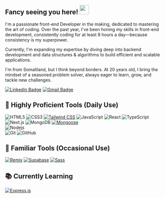 ## Fancy seeing you here! <img src="https://raw.githubusercontent.com/aemmadi/aemmadi/master/wave.gif" width="30">

I'm a passionate front-end Developer in the making, dedicated to mastering the art of coding. Over the past year, I've been honing my skills in front-end development, consistently coding for at least 8 hours a day—because consistency is my superpower.

Currently, I'm expanding my expertise by diving deep into backend development and data structures & algorithms to build efficient and scalable applications.

I'm from Somaliland, but I think beyond borders. At 20 years old, I bring the mindset of a seasoned problem solver, always eager to learn, grow, and tackle new challenges.


[![Linkedin Badge](https://img.shields.io/badge/-Kadar%20Bache-blue?style=flat-square&logo=linkedin&logoColor=white&link=https://www.linkedin.com/in/kadar-bache-5b53ba236/)](https://www.linkedin.com/in/kadar-bache-5b53ba236/)
[![Gmail Badge](https://img.shields.io/badge/-khadarpaashe123@gmail.com-c14438?style=flat-square&logo=Gmail&logoColor=white&link=khadarpaashe123@gmail.com)](khadarpaashe123@gmail.com)

## 🚀 Highly Proficient Tools (Daily Use)  
![HTML5](https://img.shields.io/badge/-HTML5-E34F26?style=flat-square&logo=html5&logoColor=white) 
![CSS3](https://img.shields.io/badge/-CSS3-1572B6?style=flat-square&logo=css3) 
[![Tailwind CSS](https://img.shields.io/badge/-Tailwind%20CSS-0ea5e9?style=flat-square&logo=tailwindcss&logoColor=white)]() 
![JavaScript](https://img.shields.io/badge/-JavaScript-black?style=flat-square&logo=javascript) 
![React](https://img.shields.io/badge/-React-black?style=flat-square&logo=react) 
![TypeScript](https://img.shields.io/badge/-TypeScript-white?style=flat-square&logo=typescript) 
![Next.js](https://img.shields.io/badge/-Next.js-black?style=flat-square&logo=next.js) 
![MongoDB](https://img.shields.io/badge/-MongoDB-black?style=flat-square&logo=mongodb) 
[![Mongoose](https://img.shields.io/badge/-Mongoose-red?style=flat-square&logo=mongoose)]()  
![Nodejs](https://img.shields.io/badge/-Nodejs-black?style=flat-square&logo=Node.js)  
![Git](https://img.shields.io/badge/-Git-black?style=flat-square&logo=git) 
![GitHub](https://img.shields.io/badge/-GitHub-181717?style=flat-square&logo=github) 

## 🔹 Familiar Tools (Occasional Use)  
[![Remix](https://img.shields.io/badge/-Remix-black?style=flat-square&logo=remix)]() 
[![Supabase](https://img.shields.io/badge/-Supabase-green?style=flat-square&logo=supabase)]() 
[![Sass](https://img.shields.io/badge/-Sass-cc6699?style=flat-square&logo=sass&logoColor=white)]() 

## 📚 Currently Learning 
[![Express.js](https://img.shields.io/badge/-Express.js-gray?style=flat-square&logo=express)]()  
